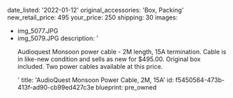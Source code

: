 date_listed: '2022-01-12'
original_accessories: 'Box, Packing'
new_retail_price: 495
your_price: 250
shipping: 30
images:
  - img_5077.JPG
  - img_5079.JPG
description: '<p>Audioquest Monsoon power cable - 2M length, 15A termination. Cable is in like-new condition and sells as new for $495.00. Original box included. Two power cables available at this price.&nbsp;</p>'
title: 'AudioQuest Monsoon Power Cable, 2M, 15A'
id: f5450564-473b-413f-ad90-cb99ed427c3e
blueprint: pre_owned
